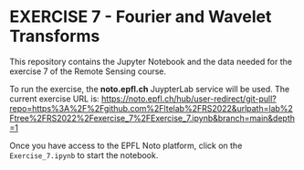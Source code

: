 # EXERCISE 7 - Fourier and Wavelet Transforms

This repository contains the Jupyter Notebook and the data needed for the exercise 7 of the Remote Sensing course.

To run the exercise, the **noto.epfl.ch** JuypterLab service will be used.
The current exercise URL is:
https://noto.epfl.ch/hub/user-redirect/git-pull?repo=https%3A%2F%2Fgithub.com%2Fltelab%2FRS2022&urlpath=lab%2Ftree%2FRS2022%2Fexercise_7%2FExercise_7.ipynb&branch=main&depth=1

Once you have access to the EPFL Noto platform, click on the `Exercise_7.ipynb` to start the notebook.
 


